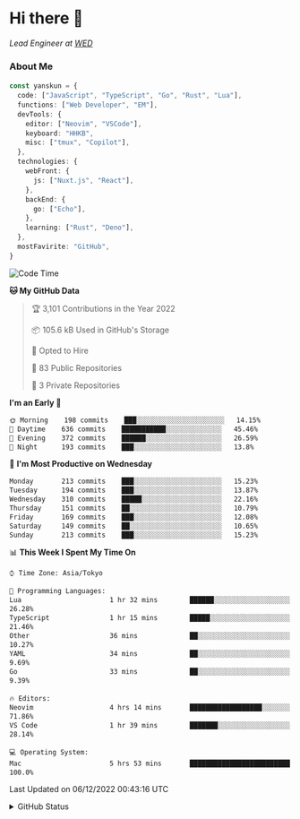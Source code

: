 # Hi there&nbsp;:wave:

_Lead Engineer at [WED](https://github.com/wedinc)_

### About Me

```ts
const yanskun = {
  code: ["JavaScript", "TypeScript", "Go", "Rust", "Lua"],
  functions: ["Web Developer", "EM"],
  devTools: {
    editor: ["Neovim", "VSCode"],
    keyboard: "HHKB",
    misc: ["tmux", "Copilot"],
  },
  technologies: {
    webFront: {
      js: ["Nuxt.js", "React"],
    },
    backEnd: {
      go: ["Echo"],
    },
    learning: ["Rust", "Deno"],
  },
  mostFavirite: "GitHub",
}
```

<!--START_SECTION:waka-->
![Code Time](http://img.shields.io/badge/Code%20Time-6%20hrs%2059%20mins-blue)

**🐱 My GitHub Data** 

> 🏆 3,101 Contributions in the Year 2022
 > 
> 📦 105.6 kB Used in GitHub's Storage 
 > 
> 💼 Opted to Hire
 > 
> 📜 83 Public Repositories 
 > 
> 🔑 3 Private Repositories  
 > 
**I'm an Early 🐤** 

```text
🌞 Morning    198 commits    ███░░░░░░░░░░░░░░░░░░░░░░   14.15% 
🌆 Daytime    636 commits    ███████████░░░░░░░░░░░░░░   45.46% 
🌃 Evening    372 commits    ██████░░░░░░░░░░░░░░░░░░░   26.59% 
🌙 Night      193 commits    ███░░░░░░░░░░░░░░░░░░░░░░   13.8%

```
📅 **I'm Most Productive on Wednesday** 

```text
Monday       213 commits    ███░░░░░░░░░░░░░░░░░░░░░░   15.23% 
Tuesday      194 commits    ███░░░░░░░░░░░░░░░░░░░░░░   13.87% 
Wednesday    310 commits    █████░░░░░░░░░░░░░░░░░░░░   22.16% 
Thursday     151 commits    ██░░░░░░░░░░░░░░░░░░░░░░░   10.79% 
Friday       169 commits    ███░░░░░░░░░░░░░░░░░░░░░░   12.08% 
Saturday     149 commits    ██░░░░░░░░░░░░░░░░░░░░░░░   10.65% 
Sunday       213 commits    ███░░░░░░░░░░░░░░░░░░░░░░   15.23%

```


📊 **This Week I Spent My Time On** 

```text
⌚︎ Time Zone: Asia/Tokyo

💬 Programming Languages: 
Lua                      1 hr 32 mins        ██████░░░░░░░░░░░░░░░░░░░   26.28% 
TypeScript               1 hr 15 mins        █████░░░░░░░░░░░░░░░░░░░░   21.46% 
Other                    36 mins             ██░░░░░░░░░░░░░░░░░░░░░░░   10.27% 
YAML                     34 mins             ██░░░░░░░░░░░░░░░░░░░░░░░   9.69% 
Go                       33 mins             ██░░░░░░░░░░░░░░░░░░░░░░░   9.39%

🔥 Editors: 
Neovim                   4 hrs 14 mins       ██████████████████░░░░░░░   71.86% 
VS Code                  1 hr 39 mins        ███████░░░░░░░░░░░░░░░░░░   28.14%

💻 Operating System: 
Mac                      5 hrs 53 mins       █████████████████████████   100.0%

```


 Last Updated on 06/12/2022 00:43:16 UTC
<!--END_SECTION:waka-->

<details>
<summary>GitHub Status</summary>
<picture>
  <source media="(prefers-color-scheme: dark)" srcset="https://raw.githubusercontent.com/yanskun/yanskun/master/profile-summary-card-output/nord_dark/0-profile-details.svg">
 <img src="https://raw.githubusercontent.com/yanskun/yanskun/master/profile-summary-card-output/default/0-profile-details.svg">
</picture>
<br>
<picture>
  <source media="(prefers-color-scheme: dark)" srcset="https://raw.githubusercontent.com/yanskun/yanskun/master/profile-summary-card-output/nord_dark/1-repos-per-language.svg">
 <img src="https://raw.githubusercontent.com/yanskun/yanskun/master/profile-summary-card-output/default/1-repos-per-language.svg">
</picture>
<picture>
  <source media="(prefers-color-scheme: dark)" srcset="https://raw.githubusercontent.com/yanskun/yanskun/master/profile-summary-card-output/nord_dark/2-most-commit-language.svg">
 <img src="https://raw.githubusercontent.com/yanskun/yanskun/master/profile-summary-card-output/default/2-most-commit-language.svg">
</picture>
<br>
<picture>
  <source media="(prefers-color-scheme: dark)" srcset="https://raw.githubusercontent.com/yanskun/yanskun/master/profile-summary-card-output/nord_dark/3-stats.svg">
 <img src="https://raw.githubusercontent.com/yanskun/yanskun/master/profile-summary-card-output/default/3-stats.svg">
</picture>
<picture>
  <source media="(prefers-color-scheme: dark)" srcset="https://raw.githubusercontent.com/yanskun/yanskun/master/profile-summary-card-output/nord_dark/4-productive-time.svg">
 <img src="https://raw.githubusercontent.com/yanskun/yanskun/master/profile-summary-card-output/default/4-productive-time.svg">
</picture>
</details>
